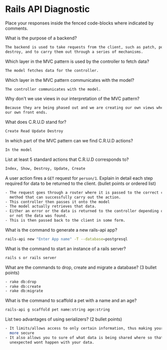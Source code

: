 # Rails API Diagnostic

Place your responses inside the fenced code-blocks where indicated by comments.


What is the purpose of a backend?

```bash
The backend is used to take requests from the client, such as patch, post, get,
destroy, and to carry them out through a series of mechanisms.
```

Which layer in the MVC pattern is used by the controller to fetch data?

```bash
The model fetches data for the controller.
```

Which layer in the MVC pattern communicates with the model?

```bash
The controller communicates with the model.
```

Why don't we use views in our interpretation of the MVC pattern?

```bash
Because they are being phased out and we are creating our own views when we create
our own front ends.
```

What does C.R.U.D stand for?

```bash
Create Read Update Destroy
```

In which part of the MVC pattern can we find C.R.U.D actions?

```bash
In the model
```
List at least 5 standard actions that C.R.U.D corresponds to?

```bash
Index, Show, Destroy, Update, Create
```

A user action fires a `GET` request for `person/1`. Explain in detail each step
required for data to be returned to the client. (bullet points or ordered list)

```bash
- The request goes through a router where it is passed to the correct controller
  method that can successfully carry out the action.
- This controller then passes it onto the model
- The model actually retrieves that data.
- Either an error or the data is returned to the controller depending on whether
  or not the data was found.
- This is then passed back to the client in some form.
```

What is the command to generate a new rails-api app?

```bash
rails-api new "Enter App name" -T --database=postgresql
```

What is the command to start an instance of a rails server?

```bash
rails s or rails server
```

What are the commands to drop, create and migrate a database? (3 bullet points)

```bash
- rake db:drop
- rake db:create
- rake db:migrate
```

What is the command to scaffold a pet with a name and an age?

```bash
rails-api g scaffold pet name:string age:string
```

List two advantages of using serializers? (2 bullet points)

```bash
- It limits/allows access to only certain information, thus making your data
  more secure
- It also allows you to sure of what data is being shared where so that something 
  unexpected wont happen with your data.
```

